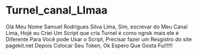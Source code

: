 # Turnel_canal_LImaa
Olá Meu Nome Samuel Rodrigues Silva Lima, Sim, escrevar do Meu Canal Lima, Hojé eu Criei Um Script que cria Turnel é como ngrok mais ele é Diferente Para Você pode Usar o Script, Precisar fazer um Resgistro do site pagekit.net Depois Colocar Seu Token, Ok Espero Que Gosta Fui!!!!!

